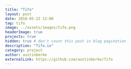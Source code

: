 ```yaml
---
title: "Tifo"
layout: post
date: 2018-05-22 12:00
tag: tifo
image: ../assets/images/tifo.png
headerImage: true
projects: true
hidden: true # don't count this post in blog pagination
description: "Tifo.io"
category: project
author: austinberke
externalLink: https://github.com/austinberke/Tifo
---
```


